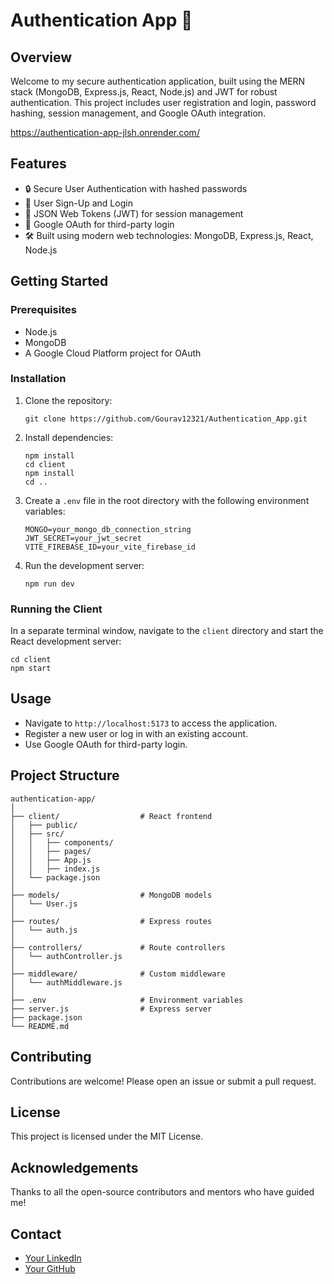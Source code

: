 <!DOCTYPE html>
<html lang="en">
<head>
    <meta charset="UTF-8">
    <meta name="viewport" content="width=device-width, initial-scale=1.0">
    <title>Authentication App README</title>
</head>
<body>

<h1>Authentication App 🚀</h1>

<h2>Overview</h2>
<p>Welcome to my secure authentication application, built using the MERN stack (MongoDB, Express.js, React, Node.js) and JWT for robust authentication. This project includes user registration and login, password hashing, session management, and Google OAuth integration.</p>
<a href="https://authentication-app-jlsh.onrender.com/">https://authentication-app-jlsh.onrender.com/</a>
<h2>Features</h2>
<ul>
    <li>🔒 Secure User Authentication with hashed passwords</li>
    <li>📧 User Sign-Up and Login</li>
    <li>🔑 JSON Web Tokens (JWT) for session management</li>
    <li>👤 Google OAuth for third-party login</li>
    <li>🛠️ Built using modern web technologies: MongoDB, Express.js, React, Node.js</li>
</ul>

<h2>Getting Started</h2>

<h3>Prerequisites</h3>
<ul>
    <li>Node.js</li>
    <li>MongoDB</li>
    <li>A Google Cloud Platform project for OAuth</li>
</ul>

<h3>Installation</h3>
<ol>
    <li>Clone the repository:
        <pre><code>git clone https://github.com/Gourav12321/Authentication_App.git</code></pre>
    </li>
    <li>Install dependencies:
        <pre><code>npm install
cd client
npm install
cd ..</code></pre>
    </li>
    <li>Create a <code>.env</code> file in the root directory with the following environment variables:
        <pre><code>MONGO=your_mongo_db_connection_string
JWT_SECRET=your_jwt_secret
VITE_FIREBASE_ID=your_vite_firebase_id
</code></pre>
    </li>
    <li>Run the development server:
        <pre><code>npm run dev</code></pre>
    </li>
</ol>

<h3>Running the Client</h3>
<p>In a separate terminal window, navigate to the <code>client</code> directory and start the React development server:</p>
<pre><code>cd client
npm start</code></pre>

<h2>Usage</h2>
<ul>
    <li>Navigate to <code>http://localhost:5173</code> to access the application.</li>
    <li>Register a new user or log in with an existing account.</li>
    <li>Use Google OAuth for third-party login.</li>
</ul>

<h2>Project Structure</h2>
<pre><code>authentication-app/
│
├── client/                  # React frontend
│   ├── public/
│   ├── src/
│   │   ├── components/
│   │   ├── pages/
│   │   ├── App.js
│   │   ├── index.js
│   └── package.json
│
├── models/                  # MongoDB models
│   └── User.js
│
├── routes/                  # Express routes
│   └── auth.js
│
├── controllers/             # Route controllers
│   └── authController.js
│
├── middleware/              # Custom middleware
│   └── authMiddleware.js
│
├── .env                     # Environment variables
├── server.js                # Express server
├── package.json
└── README.md</code></pre>


<h2>Contributing</h2>
<p>Contributions are welcome! Please open an issue or submit a pull request.</p>

<h2>License</h2>
<p>This project is licensed under the MIT License.</p>

<h2>Acknowledgements</h2>
<p>Thanks to all the open-source contributors and mentors who have guided me!</p>

<h2>Contact</h2>
<ul>
    <li><a href="https://www.linkedin.com/in/gourav-maurya-1b516a303/">Your LinkedIn</a></li>
    <li><a href="https://github.com/Gourav12321/Gourav12321">Your GitHub</a></li>
</ul>

</body>
</html>
